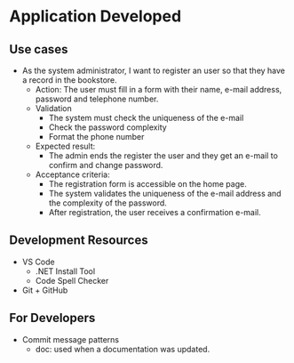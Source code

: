 # Application Developed
## Use cases
* As the system administrator, I want to register an user so that they have a record in the bookstore.
  * Action: The user must fill in a form with their name, e-mail address, password and telephone number.
  * Validation
    * The system must check the uniqueness of the e-mail
    * Check the password complexity
    * Format the phone number
  * Expected result: 
    * The admin ends the register the user and they get an e-mail to confirm and change password.
  * Acceptance criteria:
    * The registration form is accessible on the home page.
    * The system validates the uniqueness of the e-mail address and the complexity of the password.
    * After registration, the user receives a confirmation e-mail.

## Development Resources
* VS Code
  * .NET Install Tool
  * Code Spell Checker
* Git + GitHub

## For Developers
* Commit message patterns
  * doc: used when a documentation was updated.